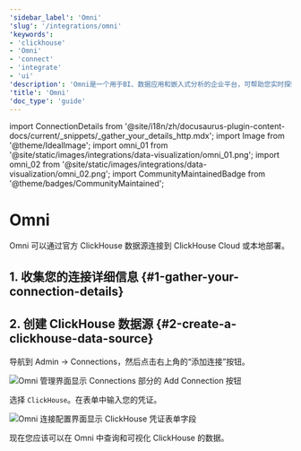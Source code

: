 ```yaml
---
'sidebar_label': 'Omni'
'slug': '/integrations/omni'
'keywords':
- 'clickhouse'
- 'Omni'
- 'connect'
- 'integrate'
- 'ui'
'description': 'Omni是一个用于BI、数据应用和嵌入式分析的企业平台，可帮助您实时探索和分享洞察。'
'title': 'Omni'
'doc_type': 'guide'
---
```


import ConnectionDetails from '@site/i18n/zh/docusaurus-plugin-content-docs/current/_snippets/_gather_your_details_http.mdx';
import Image from '@theme/IdealImage';
import omni_01 from '@site/static/images/integrations/data-visualization/omni_01.png';
import omni_02 from '@site/static/images/integrations/data-visualization/omni_02.png';
import CommunityMaintainedBadge from '@theme/badges/CommunityMaintained';


# Omni

<CommunityMaintainedBadge/>

Omni 可以通过官方 ClickHouse 数据源连接到 ClickHouse Cloud 或本地部署。

## 1. 收集您的连接详细信息 {#1-gather-your-connection-details}

<ConnectionDetails />

## 2. 创建 ClickHouse 数据源 {#2-create-a-clickhouse-data-source}

导航到 Admin -> Connections，然后点击右上角的“添加连接”按钮。

<Image size="lg" img={omni_01} alt="Omni 管理界面显示 Connections 部分的 Add Connection 按钮" border />
<br/>

选择 `ClickHouse`。在表单中输入您的凭证。

<Image size="lg" img={omni_02} alt="Omni 连接配置界面显示 ClickHouse 凭证表单字段" border />
<br/>

现在您应该可以在 Omni 中查询和可视化 ClickHouse 的数据。
